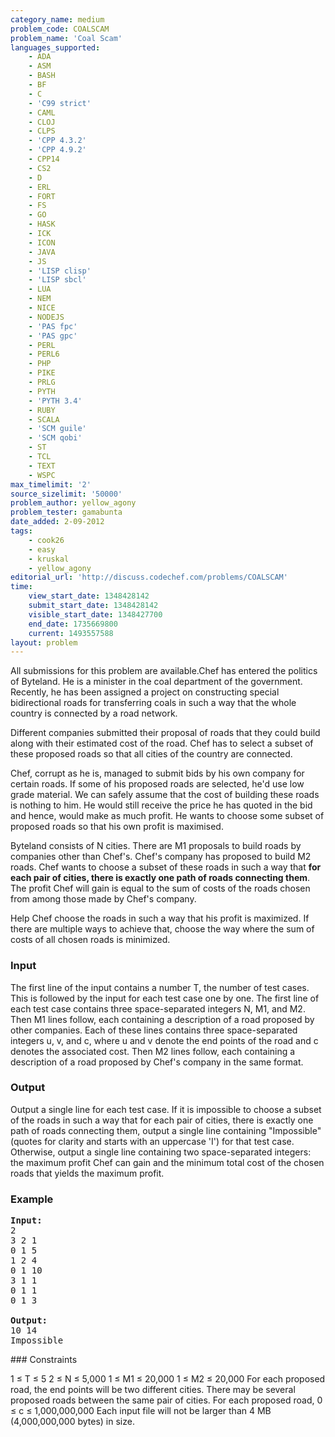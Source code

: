 ```yaml
---
category_name: medium
problem_code: COALSCAM
problem_name: 'Coal Scam'
languages_supported:
    - ADA
    - ASM
    - BASH
    - BF
    - C
    - 'C99 strict'
    - CAML
    - CLOJ
    - CLPS
    - 'CPP 4.3.2'
    - 'CPP 4.9.2'
    - CPP14
    - CS2
    - D
    - ERL
    - FORT
    - FS
    - GO
    - HASK
    - ICK
    - ICON
    - JAVA
    - JS
    - 'LISP clisp'
    - 'LISP sbcl'
    - LUA
    - NEM
    - NICE
    - NODEJS
    - 'PAS fpc'
    - 'PAS gpc'
    - PERL
    - PERL6
    - PHP
    - PIKE
    - PRLG
    - PYTH
    - 'PYTH 3.4'
    - RUBY
    - SCALA
    - 'SCM guile'
    - 'SCM qobi'
    - ST
    - TCL
    - TEXT
    - WSPC
max_timelimit: '2'
source_sizelimit: '50000'
problem_author: yellow_agony
problem_tester: gamabunta
date_added: 2-09-2012
tags:
    - cook26
    - easy
    - kruskal
    - yellow_agony
editorial_url: 'http://discuss.codechef.com/problems/COALSCAM'
time:
    view_start_date: 1348428142
    submit_start_date: 1348428142
    visible_start_date: 1348427700
    end_date: 1735669800
    current: 1493557588
layout: problem
---
```

All submissions for this problem are available.Chef has entered the politics of Byteland. He is a minister in the coal department of the government. Recently, he has been assigned a project on constructing special bidirectional roads for transferring coals in such a way that the whole country is connected by a road network.

Different companies submitted their proposal of roads that they could build along with their estimated cost of the road. Chef has to select a subset of these proposed roads so that all cities of the country are connected.

Chef, corrupt as he is, managed to submit bids by his own company for certain roads. If some of his proposed roads are selected, he'd use low grade material. We can safely assume that the cost of building these roads is nothing to him. He would still receive the price he has quoted in the bid and hence, would make as much profit. He wants to choose some subset of proposed roads so that his own profit is maximised.

Byteland consists of N cities. There are M1 proposals to build roads by companies other than Chef's. Chef's company has proposed to build M2 roads. Chef wants to choose a subset of these roads in such a way that **for each pair of cities, there is exactly one path of roads connecting them**. The profit Chef will gain is equal to the sum of costs of the roads chosen from among those made by Chef's company.

Help Chef choose the roads in such a way that his profit is maximized. If there are multiple ways to achieve that, choose the way where the sum of costs of all chosen roads is minimized.

### Input

The first line of the input contains a number T, the number of test cases. This is followed by the input for each test case one by one. The first line of each test case contains three space-separated integers N, M1, and M2. Then M1 lines follow, each containing a description of a road proposed by other companies. Each of these lines contains three space-separated integers u, v, and c, where u and v denote the end points of the road and c denotes the associated cost. Then M2 lines follow, each containing a description of a road proposed by Chef's company in the same format.

### Output

Output a single line for each test case. If it is impossible to choose a subset of the roads in such a way that for each pair of cities, there is exactly one path of roads connecting them, output a single line containing "Impossible" (quotes for clarity and starts with an uppercase 'I') for that test case. Otherwise, output a single line containing two space-separated integers: the maximum profit Chef can gain and the minimum total cost of the chosen roads that yields the maximum profit.

### Example

<pre>
<b>Input:</b>
2
3 2 1
0 1 5
1 2 4
0 1 10
3 1 1
0 1 1
0 1 3

<b>Output:</b>
10 14
Impossible
</pre>### Constraints

1 ≤ T ≤ 5
2 ≤ N ≤ 5,000
1 ≤ M1 ≤ 20,000
1 ≤ M2 ≤ 20,000
For each proposed road, the end points will be two different cities.
There may be several proposed roads between the same pair of cities.
For each proposed road, 0 ≤ c ≤ 1,000,000,000
Each input file will not be larger than 4 MB (4,000,000,000 bytes) in size.
